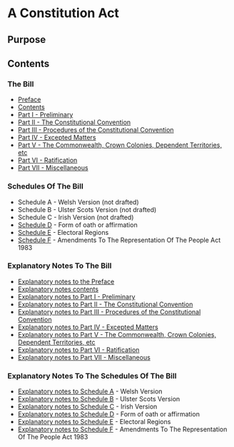 # A Constitution Act

## Purpose

## Contents

### The Bill

* [Preface](./draft_bill/Preface.html)
* [Contents](./draft_bill/Contents.html)
* [Part I - Preliminary](./draft_bill/Part_I_Preliminary.html)
* [Part II - The Constitutional Convention](./draft_bill/Part_II_The_Constitutional_Convention.html)
* [Part III - Procedures of the Constitutional Convention](./draft_bill/Part_III_Procedures_Of_The_Constitutional_Convention.html)
* [Part IV - Excepted Matters](./draft_bill/Part_IV_Excepted_Matters.html)
* [Part V - The Commonwealth,  Crown Colonies, Dependent Territories, etc](./draft_bill/Part_V_The_Commonwealth_Crown_Colonies_Dependent_Territories_etc.html)
* [Part VI - Ratification](./draft_bill/Part_VI_Ratification.html)
* [Part VII - Miscellaneous](./draft_bill/Part_VII_Miscellaneous)

### Schedules Of The Bill

* Schedule A - Welsh Version (not drafted)
* Schedule B - Ulster Scots Version (not drafted)
* Schedule C - Irish Version (not drafted)
* [Schedule D](./draft_bill/Schedule_D_Form_Of_Oath_Or_Affirmation.html) - Form of oath or affirmation
* [Schedule E](./draft_bill/Schedule_E_Electoral_Regions.html) - Electoral Regions
* [Schedule F](./draft_bill/Schedule_F_Amendments_To_The_Representation_Of_The_Peoples_Act_1983.html) - Amendments To The Representation Of The People Act 1983

### Explanatory Notes To The Bill

* [Explanatory notes to the Preface](./explanatory_notes/Explanatory_Notes_Preface.html)
* [Explanatory notes contents](./explanatory_notes/Explanatory_Notes_Contents.html)
* [Explanatory notes to Part I - Preliminary](./explanatory_notes/Explanatory_Notes_To_Part_I_Preliminary.html)
* [Explanatory notes to Part II - The Constitutional Convention](./explanatory_notes/Explanatory_Notes_To_Part_II_The_Constitutional_Convention.html)
* [Explanatory notes to Part III - Procedures of the Constitutional Convention](./explanatory_notes/Explanatory_Notes_To_Part_III_Procedures_Of_The_Constitutional_Convention.html)
* [Explanatory notes to Part IV - Excepted Matters](./explanatory_notes/Explanatory_Notes_To_Part_IV_Excepted_Matters.html)
* [Explanatory notes to Part V - The Commonwealth,  Crown Colonies, Dependent Territories, etc](./explanatory_notes/Explanatory_Notes_To_Part_V_The_Commonwealth_Crown_Colonies_Dependent_Territories_etc.html)
* [Explanatory notes to Part VI - Ratification](./explanatory_notes/Explanatory_Notes_To_Part_VI_Ratification.html)
* [Explanatory notes to Part VII - Miscellaneous](./explanatory_notes/Explanatory_Notes_To_Part_VII_Miscellaneous)

### Explanatory Notes To The Schedules Of The Bill

* [Explanatory notes to Schedule A](./explanatory_notes/Explanatory_Notes_To_Schedule_A_Welsh_Version.html) - Welsh Version
* [Explanatory notes to Schedule B](./explanatory_notes/Explanatory_Notes_To_Schedule_B_Ulster_Scots_Version.html) - Ulster Scots Version
* [Explanatory notes to Schedule C](./explanatory_notes/Explanatory_Notes_To_Schedule_C_Irish_Version.html) - Irish Version
* [Explanatory notes to Schedule D](./explanatory_notes/Explanatory_Notes_To_Schedule_D_Form_Of_Oath_Or_Affirmation.html) - Form of oath or affirmation
* [Explanatory notes to Schedule E](./explanatory_notes/Explanatory_Notes_To_Schedule_E_Electoral_Regions.html) - Electoral Regions
* [Explanatory notes to Schedule F](./explanatory_notes/Explanatory_Notes_To_Schedule_F_Amendments_To_The_Representation_Of_The_Peoples_Act_1983.html) - Amendments To The Representation Of The People Act 1983